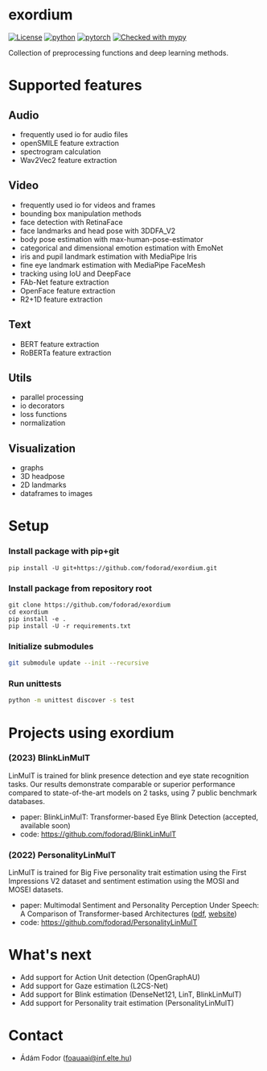 # exordium
[![License](https://img.shields.io/badge/license-MIT-yellow.svg)](LICENSE)
[![python](https://img.shields.io/badge/Python-3.11-3776AB.svg?style=flat&logo=python&logoColor=white)](https://www.python.org)
[![pytorch](https://img.shields.io/badge/PyTorch-2.0.1-EE4C2C.svg?style=flat&logo=pytorch)](https://pytorch.org)
[![Checked with mypy](https://www.mypy-lang.org/static/mypy_badge.svg)](https://www.mypy-lang.org/)

Collection of preprocessing functions and deep learning methods.

# Supported features
## Audio
* frequently used io for audio files
* openSMILE feature extraction
* spectrogram calculation
* Wav2Vec2 feature extraction

## Video
* frequently used io for videos and frames
* bounding box manipulation methods
* face detection with RetinaFace
* face landmarks and head pose with 3DDFA_V2
* body pose estimation with max-human-pose-estimator
* categorical and dimensional emotion estimation with EmoNet
* iris and pupil landmark estimation with MediaPipe Iris
* fine eye landmark estimation with MediaPipe FaceMesh
* tracking using IoU and DeepFace
* FAb-Net feature extraction
* OpenFace feature extraction
* R2+1D feature extraction

## Text
* BERT feature extraction
* RoBERTa feature extraction

## Utils
* parallel processing
* io decorators
* loss functions
* normalization

## Visualization
* graphs
* 3D headpose
* 2D landmarks
* dataframes to images

# Setup
### Install package with pip+git
```
pip install -U git+https://github.com/fodorad/exordium.git
```

### Install package from repository root
```
git clone https://github.com/fodorad/exordium
cd exordium
pip install -e .
pip install -U -r requirements.txt
```

### Initialize submodules
```bash
git submodule update --init --recursive
```

### Run unittests
```bash
python -m unittest discover -s test
```

# Projects using exordium

### (2023) BlinkLinMulT
LinMulT is trained for blink presence detection and eye state recognition tasks.
Our results demonstrate comparable or superior performance compared to state-of-the-art models on 2 tasks, using 7 public benchmark databases.
* paper: BlinkLinMulT: Transformer-based Eye Blink Detection (accepted, available soon)
* code: https://github.com/fodorad/BlinkLinMulT

### (2022) PersonalityLinMulT
LinMulT is trained for Big Five personality trait estimation using the First Impressions V2 dataset and sentiment estimation using the MOSI and MOSEI datasets.
* paper: Multimodal Sentiment and Personality Perception Under Speech: A Comparison of Transformer-based Architectures ([pdf](https://proceedings.mlr.press/v173/fodor22a/fodor22a.pdf), [website](https://proceedings.mlr.press/v173/fodor22a.html))
* code: https://github.com/fodorad/PersonalityLinMulT

# What's next
* Add support for Action Unit detection (OpenGraphAU)
* Add support for Gaze estimation (L2CS-Net)
* Add support for Blink estimation (DenseNet121, LinT, BlinkLinMulT)
* Add support for Personality trait estimation (PersonalityLinMulT)

# Contact
* Ádám Fodor (foauaai@inf.elte.hu)